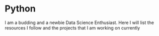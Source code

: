 # Python
I am a budding and a newbie Data Science Enthusiast.
Here I will list the resources I follow and the projects that I am working on currently
